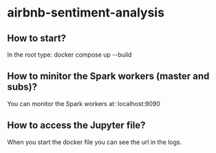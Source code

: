 # airbnb-sentiment-analysis

## How to start?
In the root type: docker compose up --build
## How to minitor the Spark workers (master and subs)?
You can monitor the Spark workers at: localhost:9090

## How to access the Jupyter file?
When you start the docker file you can see the url in the logs.
